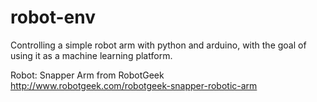 # robot-env

Controlling a simple robot arm with python and arduino, with the goal of
using it as a machine learning platform.

Robot: Snapper Arm from RobotGeek
http://www.robotgeek.com/robotgeek-snapper-robotic-arm
